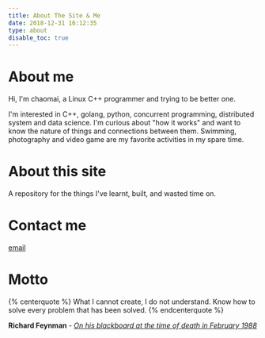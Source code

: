 ```yaml
---
title: About The Site & Me
date: 2018-12-31 16:12:35
type: about
disable_toc: true
---
```


# About me
Hi, I'm chaomai, a Linux C++ programmer and trying to be better one.

I'm interested in C++, golang, python, concurrent programming, distributed system and data science. I'm curious about "how it works" and want to know the nature of things and connections between them. Swimming, photography and video game are my favorite activities in my spare time.

# About this site
A repository for the things I've learnt, built, and wasted time on.

# Contact me
[email](mailto:loneymai@gmail.com)

# Motto

{% centerquote %}
What I cannot create, I do not understand.
Know how to solve every problem that has been solved.
{% endcenterquote %}

**Richard Feynman** - *[On his blackboard at the time of death in February 1988](/images/about/1.10-29.jpg)*
